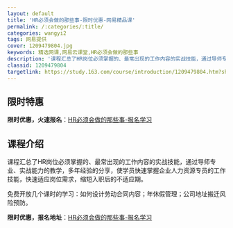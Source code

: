 ```yaml
---
layout: default
title: 'HR必须会做的那些事-限时优惠-网易精品课'
permalink: /:categories/:title/
categories: wangyi2
tags: 网易提供
cover: 1209479804.jpg
keywords: 精选网课,网易云课堂,HR必须会做的那些事
description: '课程汇总了HR岗位必须掌握的、最常出现的工作内容的实战技能，通过导师专业、实战能力的教学，多年经验的分享，使学员快速掌握'
classid: 1209479804
targetlink: https://study.163.com/course/introduction/1209479804.htm?share=1&shareId=1025206652&utm_campaign=share&utm_medium=iphoneShare&utm_source=&utm_u=1025206652
---
```


## 限时特惠

**限时优惠，火速报名**：[HR必须会做的那些事-报名学习](https://study.163.com/course/introduction/1209479804.htm?share=1&shareId=1025206652&utm_campaign=share&utm_medium=iphoneShare&utm_source=&utm_u=1025206652)

## 课程介绍

课程汇总了HR岗位必须掌握的、最常出现的工作内容的实战技能，通过导师专业、实战能力的教学，多年经验的分享，使学员快速掌握企业人力资源专员的工作技能，快速适应岗位需求，缩短入职后的不适应期。

免费开放几个课时的学习：如何设计劳动合同内容；年休假管理；公司地址搬迁风险预防。

**限时优惠，报名地址**：[HR必须会做的那些事-报名学习](https://study.163.com/course/introduction/1209479804.htm?share=1&shareId=1025206652&utm_campaign=share&utm_medium=iphoneShare&utm_source=&utm_u=1025206652)

